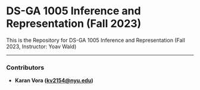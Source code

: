 # DS-GA 1005 Inference and Representation (Fall 2023)

This is the Repository for DS-GA 1005 Inference and Representation (Fall 2023, Instructor: Yoav Wald)

---

### Contributors

* **Karan Vora (kv2154@nyu.edu)**
